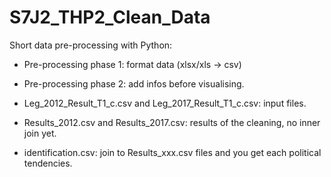 # S7J2_THP2_Clean_Data

Short data pre-processing with Python:

- Pre-processing phase 1: format data (xlsx/xls -> csv)
- Pre-processing phase 2: add infos before visualising.

- Leg_2012_Result_T1_c.csv and Leg_2017_Result_T1_c.csv: input files.
- Results_2012.csv and Results_2017.csv: results of the cleaning, no inner join yet.
- identification.csv: join to Results_xxx.csv files and you get each political tendencies.
